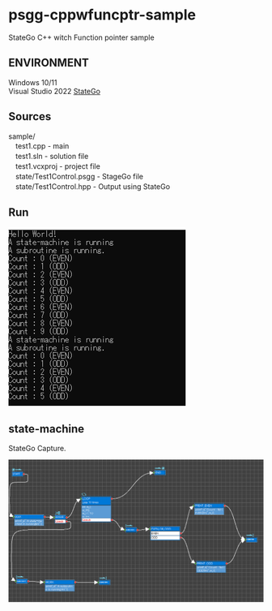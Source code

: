 # psgg-cppwfuncptr-sample
StateGo C++ witch Function pointer sample

## ENVIRONMENT

Windows 10/11  
Visual Studio 2022
[StateGo](https://statego.programanic.com/index-e.html)

## Sources
<p>
sample/ <br>
　test1.cpp - main <br>
　test1.sln - solution file  <br>
　test1.vcxproj - project file  <br>
　state/Test1Control.psgg - StageGo file   <br>
　state/Test1Control.hpp  - Output using StateGo   <br> 
</p>

## Run

![](https://github.com/NNNIC/psgg-cppwfuncptr-sample/blob/main/wiki/run.png)

 
## state-machine
StateGo Capture.

![](https://github.com/NNNIC/psgg-cppwfuncptr-sample/blob/main/wiki/state.png)
